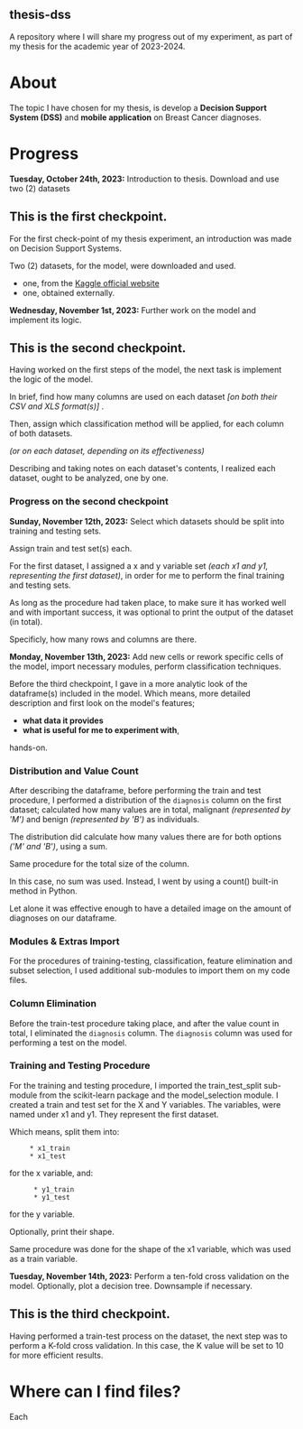 ## thesis-dss

A repository where I will share my progress out of my experiment, as part of my thesis for the academic year of 2023-2024.

# About

The topic I have chosen for my thesis, is develop a **Decision Support System (DSS)** and **mobile application** on Breast Cancer diagnoses.

# Progress

**Tuesday, October 24th, 2023:** Introduction to thesis. Download and use two (2) datasets

## This is the first checkpoint.

For the first check-point of my thesis experiment, an introduction was made on Decision Support Systems. 

Two (2) datasets, for the model, were downloaded and used.

  * one, from the [Kaggle official website](https://kaggle.com)
  * one, obtained externally.

**Wednesday, November 1st, 2023:** Further work on the model and implement its logic.

## This is the second checkpoint.

Having worked on the first steps of the model, the next task is implement the logic of the model.

In brief, find how many columns are used on each dataset *[on both their CSV and XLS format(s)]* .

Then, assign which classification method will be applied, for each column of both datasets.

*(or on each dataset, depending on its effectiveness)*

Describing and taking notes on each dataset's contents, I realized each dataset, ought to be analyzed, one by one.

### Progress on the second checkpoint

**Sunday, November 12th, 2023:** Select which datasets should be split into training and testing sets.

Assign train and test set(s) each.

For the first dataset, I assigned a x and y variable set *(each x1 and y1, representing the first dataset)*, in order for me to perform the final training and testing sets.

As long as the procedure had taken place, to make sure it has worked well and with important success, it was optional to print the output of the dataset (in total).

Specificly, how many rows and columns are there.

**Monday, November 13th, 2023:** Add new cells or rework specific cells of the model, import necessary modules, perform classification techniques.

Before the third checkpoint, I gave in a more analytic look of the dataframe(s) included in the model.
Which means, more detailed description and first look on the model's features; 

   * **what data it provides**
   * **what is useful for me to experiment with**,

hands-on.

### Distribution and Value Count

After describing the dataframe, before performing the train and test procedure, I performed a distribution of the `diagnosis` column on the first dataset;
calculated how many values are in total, malignant *(represented by 'M')* and benign *(represented by 'B')* as individuals.

The distribution did calculate how many values there are for both options *('M' and 'B')*, using a sum.

Same procedure for the total size of the column.

In this case, no sum was used.
Instead, I went by using a count() built-in method in Python.

Let alone it was effective enough to have a detailed image on the amount of diagnoses on our dataframe.

### Modules & Extras Import

For the procedures of training-testing, classification, feature elimination and subset selection, I used additional sub-modules to import them on my code files.

### Column Elimination

Before the train-test procedure taking place, and after the value count in total, I eliminated the `diagnosis` column.
The `diagnosis` column was used for performing a test on the model.
  
### Training and Testing Procedure

For the training and testing procedure, I imported the train_test_split sub-module from the scikit-learn package and the model_selection module.
I created a train and test set for the X and Y variables. The variables, were named under x1 and y1.
They represent the first dataset.

Which means, split them into:
  
         * x1_train
         * x1_test

for the x variable, and:
  
          * y1_train
          * y1_test

for the y variable.

Optionally, print their shape.

Same procedure was done for the shape of the x1 variable, which was used as a train variable.

**Tuesday, November 14th, 2023:** Perform a ten-fold cross validation on the model. Optionally, plot a decision tree. Downsample if necessary.

## This is the third checkpoint.

Having performed a train-test process on the dataset, the next step was to perform a K-fold cross validation.
In this case, the K value will be set to 10 for more efficient results.



# Where can I find files?

Each
